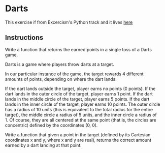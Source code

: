 # Darts
This exercise if from Excercism's Python track and it lives [here](https://exercism.org/tracks/python/exercises/darts)


## Instructions
Write a function that returns the earned points in a single toss of a Darts game.

Darts is a game where players throw darts at a target.

In our particular instance of the game, the target rewards 4 different amounts of points, depending on where the dart lands:

If the dart lands outside the target, player earns no points (0 points).
If the dart lands in the outer circle of the target, player earns 1 point.
If the dart lands in the middle circle of the target, player earns 5 points.
If the dart lands in the inner circle of the target, player earns 10 points.
The outer circle has a radius of 10 units (this is equivalent to the total radius for the entire target), the middle circle a radius of 5 units, and the inner circle a radius of 1. Of course, they are all centered at the same point (that is, the circles are concentric) defined by the coordinates (0, 0).

Write a function that given a point in the target (defined by its Cartesian coordinates x and y, where x and y are real), returns the correct amount earned by a dart landing at that point.

